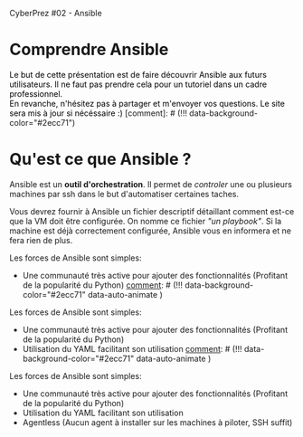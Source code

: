 [comment]: # (THEME = solarized)
[comment]: # (CODE_THEME = zenburn)
[comment]: # (The list of themes is at https://revealjs.com/themes/)
[comment]: # (The list of code themes is at https://highlightjs.org/)
[comment]: # (Pass optional settings to reveal.js:)
[comment]: # (controls: true)
[comment]: # (controlsTutorial: true)
[comment]: # (keyboard: true)
[comment]: # (progress: true)
[comment]: # (slideNumber: true)
[comment]: # (showSlideNumber: 'all')
[comment]: # (markdown: { smartypants: true })
[comment]: # (hash: true)
[comment]: # (respondToHashChanges: true)
[comment]: # (Other settings are documented at https://revealjs.com/config/)

CyberPrez #02 - Ansible
# Comprendre Ansible 

[comment]: # (!!! data-background-color="#2ecc71")

<font color="#000000">
Le but de cette présentation est de faire découvrir Ansible aux futurs utilisateurs. Il ne faut pas prendre cela pour un tutoriel dans un cadre professionnel.
<br>
En revanche, n'hésitez pas à partager et m'envoyer vos questions. Le site sera mis à jour si nécéssaire :)
</font>
[comment]: # (!!! data-background-color="#2ecc71")

# Qu'est ce que Ansible ? 

[comment]: # (!!! data-background-color="#2ecc71")

Ansible est un **outil d'orchestration**. Il permet de *controler* une ou plusieurs machines par ssh dans le but d'automatiser certaines taches. 

[comment]: # (!!! data-background-color="#2ecc71")

Vous devrez fournir à Ansible un fichier descriptif détaillant comment est-ce que la VM doit être configurée. 
On nomme ce fichier *"un playbook"*. 
Si la machine est déjà correctement configurée, Ansible vous en informera et ne fera rien de plus. 

[comment]: # (!!! data-background-color="#2ecc71")

Les forces de Ansible sont simples: 
- Une communauté très active pour ajouter des fonctionnalités (Profitant de la popularité du Python)
[comment]: # (!!! data-background-color="#2ecc71" data-auto-animate )

Les forces de Ansible sont simples: 
- Une communauté très active pour ajouter des fonctionnalités (Profitant de la popularité du Python)
- Utilisation du YAML facilitant son utilisation 
[comment]: # (!!! data-background-color="#2ecc71" data-auto-animate )

Les forces de Ansible sont simples: 
- Une communauté très active pour ajouter des fonctionnalités (Profitant de la popularité du Python)
- Utilisation du YAML facilitant son utilisation 
- Agentless (Aucun agent à installer sur les machines à piloter, SSH suffit)

[comment]: # (!!! data-background-color="#2ecc71" )
